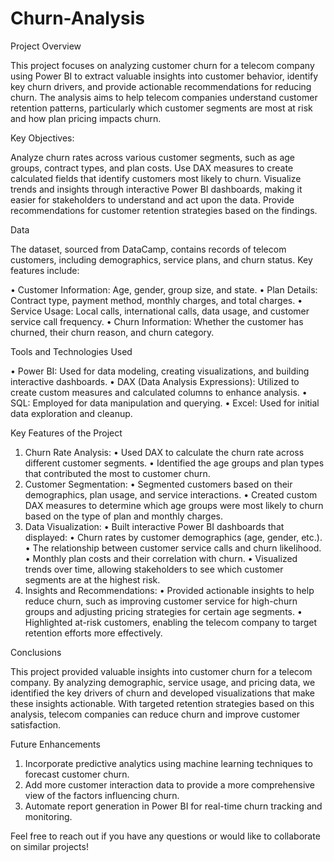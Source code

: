 # Churn-Analysis
Project Overview

This project focuses on analyzing customer churn for a telecom company using Power BI to extract valuable insights into customer behavior, identify key churn drivers, and provide actionable recommendations for reducing churn. The analysis aims to help telecom companies understand customer retention patterns, particularly which customer segments are most at risk and how plan pricing impacts churn.

Key Objectives:

Analyze churn rates across various customer segments, such as age groups, contract types, and plan costs.
Use DAX measures to create calculated fields that identify customers most likely to churn.
Visualize trends and insights through interactive Power BI dashboards, making it easier for stakeholders to understand and act upon the data.
Provide recommendations for customer retention strategies based on the findings.

Data

The dataset, sourced from DataCamp, contains records of telecom customers, including demographics, service plans, and churn status. Key features include:

•	Customer Information: Age, gender, group size, and state.
•	Plan Details: Contract type, payment method, monthly charges, and total charges.
•	Service Usage: Local calls, international calls, data usage, and customer service call frequency.
•	Churn Information: Whether the customer has churned, their churn reason, and churn category.

Tools and Technologies Used

•	Power BI: Used for data modeling, creating visualizations, and building interactive dashboards.
•	DAX (Data Analysis Expressions): Utilized to create custom measures and calculated columns to enhance analysis.
•	SQL: Employed for data manipulation and querying.
•	Excel: Used for initial data exploration and cleanup.

Key Features of the Project

1.	Churn Rate Analysis:
•	Used DAX to calculate the churn rate across different customer segments.
•	Identified the age groups and plan types that contributed the most to customer churn.
2.	Customer Segmentation:
•	Segmented customers based on their demographics, plan usage, and service interactions.
•	Created custom DAX measures to determine which age groups were most likely to churn based on the type of plan and monthly charges.
3.	Data Visualization:
•	Built interactive Power BI dashboards that displayed:
•	Churn rates by customer demographics (age, gender, etc.).
•	The relationship between customer service calls and churn likelihood.
•	Monthly plan costs and their correlation with churn.
•	Visualized trends over time, allowing stakeholders to see which customer segments are at the highest risk.
4.	Insights and Recommendations:
•	Provided actionable insights to help reduce churn, such as improving customer service for high-churn groups and adjusting pricing strategies for certain age segments.
•	Highlighted at-risk customers, enabling the telecom company to target retention efforts more effectively.



Conclusions

This project provided valuable insights into customer churn for a telecom company. By analyzing demographic, service usage, and pricing data, we identified the key drivers of churn and developed visualizations that make these insights actionable. With targeted retention strategies based on this analysis, telecom companies can reduce churn and improve customer satisfaction.

Future Enhancements

1.	Incorporate predictive analytics using machine learning techniques to forecast customer churn.
2.	Add more customer interaction data to provide a more comprehensive view of the factors influencing churn.
3.	Automate report generation in Power BI for real-time churn tracking and monitoring.




Feel free to reach out if you have any questions or would like to collaborate on similar projects!
